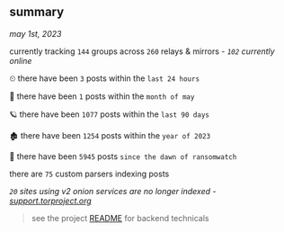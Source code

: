 
## summary
_may 1st, 2023_

currently tracking `144` groups across `260` relays & mirrors - _`102` currently online_

⏲ there have been `3` posts within the `last 24 hours`

🦈 there have been `1` posts within the `month of may`

🪐 there have been `1077` posts within the `last 90 days`

🏚 there have been `1254` posts within the `year of 2023`

🦕 there have been `5945` posts `since the dawn of ransomwatch`

there are `75` custom parsers indexing posts

_`20` sites using v2 onion services are no longer indexed - [support.torproject.org](https://support.torproject.org/onionservices/v2-deprecation/)_

> see the project [README](https://github.com/joshhighet/ransomwatch#ransomwatch--) for backend technicals
